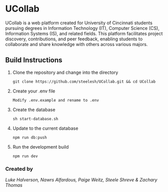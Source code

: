 # UCollab

<p>UCollab is a web platform created for University of Cincinnati students pursuing degrees in Information Technology (IT), Computer Science (CS), Information Systems (IS), and related fields. 
This platform facilitates project discovery, contributions, and peer feedback, enabling students to collaborate and share knowledge with others across various majors.</p>

## Build Instructions

1. Clone the repository and change into the directory
   ```
   git clone https://github.com/steelesh/UCollab.git && cd UCollab
   ```
3. Create your .env file
   ```
   Modify .env.example and rename to .env
   ```
4. Create the database
   ```
   sh start-database.sh
   ```
5. Update to the current database
   ```
   npm run db:push
   ```
6. Run the development build
   ```
   npm run dev
   ```


### Created by

_Luke Halverson, Nawrs Alfardous, Paige Weitz, Steele Shreve & Zachary Thomas_
